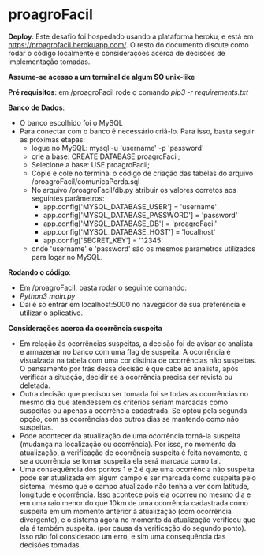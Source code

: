 # proagroFacil


**Deploy**: Este desafio foi hospedado usando a plataforma heroku, e está em https://proagrofacil.herokuapp.com/. O resto do documento discute como rodar o código localmente e considerações acerca de decisões de implementação tomadas.

**Assume-se acesso a um terminal de algum SO unix-like**

**Pré requisitos**: em  /proagroFacil rode o comando _pip3 -r requirements.txt_
 
**Banco de Dados**:	
* O banco escolhido foi o MySQL  
* Para conectar com o banco é necessário criá-lo. Para isso, basta seguir as próximas etapas:  
  * logue no MySQL: mysql -u 'username' -p 'password'  
  * crie a base: CREATE DATABASE proagroFacil;  
  * Selecione a base: USE proagroFacil;  
  * Copie e cole no terminal o código de criação das tabelas do arquivo /proagroFacil/comunicaPerda.sql  
  * No arquivo /proagroFacil/db.py atribuir os valores corretos aos seguintes parâmetros:
    * app.config['MYSQL_DATABASE_USER'] = 'username'  
    * app.config['MYSQL_DATABASE_PASSWORD'] = 'password'  
    * app.config['MYSQL_DATABASE_DB'] = 'proagroFacil'  
    * app.config['MYSQL_DATABASE_HOST'] = 'localhost'  
    * app.config['SECRET_KEY'] = '12345'  
  * onde 'username' e 'password' são os mesmos parametros utilizados para logar no MySQL.  

**Rodando o código**:
* Em /proagroFacil, basta rodar o seguinte comando:
* _Python3 main.py_
* Daí é so entrar em localhost:5000 no navegador de sua preferência e utilizar o aplicativo.

**Considerações acerca da ocorrência suspeita**
* Em relação às ocorrências suspeitas, a decisão foi de avisar ao analista e armazenar no banco com uma flag de suspeita. A ocorrência é visualzada na tabela com uma cor distinta de ocorrências não suspeitas. O pensamento por trás dessa decisão é que cabe ao analista, após verificar a situação, decidir se a ocorrência precisa ser revista ou deletada.
* Outra decisão que precisou ser tomada foi se todas as ocorrências no mesmo dia que atendessem os critérios seriam marcadas como suspeitas ou apenas a ocorrência cadastrada. Se optou pela segunda opção, com as ocorrências dos outros dias se mantendo como não suspeitas.
* Pode acontecer da atualização de uma ocorrência torná-la suspeita (mudança na localização ou ocorrência). Por isso, no momento da atualização, a verificação de ocorrência suspeita é feita novamente, e se a ocorrência se tornar suspeita ela será marcada como tal.
* Uma consequência dos pontos 1 e 2 é que uma ocorrência não suspeita pode ser atualizada em algum campo e ser marcada como suspeita pelo sistema, mesmo que o campo atualizado não tenha a ver com latitude, longitude e ocorrência. Isso acontece pois ela ocorreu no mesmo dia e em uma raio menor do que 10km de uma ocorrência cadastrada como suspeita em um momento anterior à atualização (com ocorrência divergente), e o sistema agora no momento da atualização verificou que ela é também suspeita. (por causa da verificação do segundo ponto). Isso não foi considerado um erro, e sim uma consequência das decisões tomadas.
